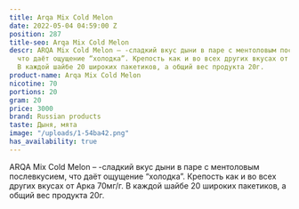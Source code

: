 ```yaml
---
title: Arqa Mix Cold Melon
date: 2022-05-04 04:59:00 Z
position: 287
title-seo: Arqa Mix Cold Melon
descr: ARQA Mix Cold Melon – -сладкий вкус дыни в паре с ментоловым послевкусием,
  что даёт ощущение “холодка”. Крепость как и во всех других вкусах от Арка 70мг/г.
  В каждой шайбе 20 широких пакетиков, а общий вес продукта 20г.
product-name: Arqa Mix Cold Melon
nicotine: 70
portions: 20
gram: 20
price: 3000
brand: Russian products
taste: Дыня, мята
image: "/uploads/1-54ba42.png"
has_availability: true
---
```


ARQA Mix Cold Melon – -сладкий вкус дыни в паре с ментоловым послевкусием, что даёт ощущение “холодка”. Крепость как и во всех других вкусах от Арка 70мг/г. В каждой шайбе 20 широких пакетиков, а общий вес продукта 20г.